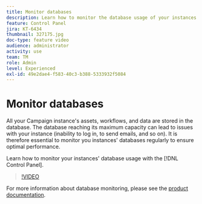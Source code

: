 ```yaml
---
title: Monitor databases
description: Learn how to monitor the database usage of your instances.
feature: Control Panel
jira: KT-6434
thumbnail: 327175.jpg
doc-type: feature video
audience: administrator
activity: use
team: TM
role: Admin
level: Experienced
exl-id: 49e2dae4-f583-40c3-b388-5333932f5084
---
```

# Monitor databases

All your Campaign instance's assets, workflows, and data are stored in the database. The database reaching its maximum capacity can lead to issues with your instance (inability to log in, to send emails, and so on). It is therefore essential to monitor you instances' databases regularly to ensure optimal performance.

Learn how to monitor your instances' database usage with the [!DNL Control Panel].

>[!VIDEO](https://video.tv.adobe.com/v/327175?quality=12&learn=0n)

For more information about database monitoring, please see the [product documentation](https://experienceleague.adobe.com/docs/control-panel/using/performance-monitoring/database-monitoring/database-monitoring.html?lang=en).
